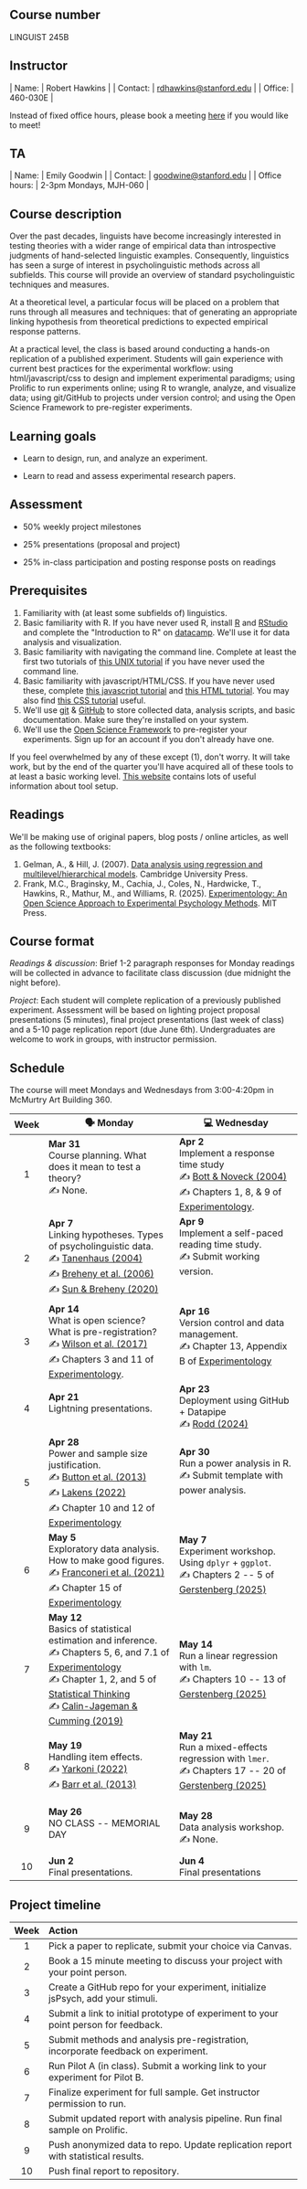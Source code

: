 ## Course number

LINGUIST 245B

## Instructor

| Name:        | Robert Hawkins           | 
| Contact:     | rdhawkins@stanford.edu   | 
| Office:      | 460-030E                 |

Instead of fixed office hours, please book a meeting [here](https://app.usemotion.com/meet/robert-hawkins/meetings?d=30) if you would like to meet! 

## TA

| Name:         | Emily Goodwin          | 
| Contact:      | goodwine@stanford.edu  | 
| Office hours: | 2-3pm Mondays, MJH-060 | 

## Course description

Over the past decades, linguists have become increasingly interested in testing theories with a wider range of empirical data than introspective judgments of hand-selected linguistic examples. Consequently, linguistics has seen a surge of interest in psycholinguistic methods across all subfields. This course will provide an overview of standard psycholinguistic techniques and measures. 

At a theoretical level, a particular focus will be placed on a problem that runs through all measures and techniques: that of generating an appropriate linking hypothesis from theoretical predictions to expected empirical response patterns.

At a practical level, the class is based around conducting a hands-on replication of a published experiment. Students will gain experience with current best practices for the experimental workflow: using html/javascript/css to design and implement experimental paradigms; using Prolific to run experiments online; using R to wrangle, analyze, and visualize data; using git/GitHub to projects under version control; and using the Open Science Framework to pre-register experiments.

## Learning goals

- Learn to design, run, and analyze an experiment.

- Learn to read and assess experimental research papers.

## Assessment

- 50% weekly project milestones

- 25% presentations (proposal and project)

- 25% in-class participation and posting response posts on readings

## Prerequisites

1. Familiarity with (at least some subfields of) linguistics.
2. Basic familiarity with R. If you have never used R, install [R](https://www.r-project.org/) and [RStudio](https://www.rstudio.com/) and complete the "Introduction to R" on [datacamp](https://www.datacamp.com/home). We'll use it for data analysis and visualization.
3. Basic familiarity with navigating the command line. Complete at least the first two tutorials of [this UNIX tutorial](http://www.ee.surrey.ac.uk/Teaching/Unix/) if you have never used the command line.
4. Basic familiarity with javascript/HTML/CSS. If you have never used these, complete [this javascript tutorial](https://www.codecademy.com/learn/introduction-to-javascript) and [this HTML tutorial](https://www.codecademy.com/learn/learn-html). You may also find [this CSS tutorial](https://www.codecademy.com/learn/learn-css) useful.
5. We'll use [git](https://git-scm.com/) & [GitHub](https://github.com/) to store collected data, analysis scripts, and basic documentation. Make sure they're installed on your system.   
6. We'll use the [Open Science Framework](https://osf.io/) to pre-register your experiments. Sign up for an account if you don't already have one.

If you feel overwhelmed by any of these except (1), don't worry. It will take work, but by the end of the quarter you'll have acquired all of these tools to at least a basic working level. [This website](https://sebschu.com/web-based-experiments/) contains lots of useful information about tool setup.

## Readings

We'll be making use of original papers, blog posts / online articles, as well as the following textbooks:

1. Gelman, A., & Hill, J. (2007). [Data analysis using regression and multilevel/hierarchical models](https://canvas.stanford.edu/files/15066456/download?download_frd=1). Cambridge University Press.
3. Frank, M.C., Braginsky, M., Cachia, J.,  Coles, N., Hardwicke, T., Hawkins, R., Mathur, M., and Williams, R. (2025). [Experimentology: An Open Science Approach to Experimental Psychology Methods](https://experimentology.io/). MIT Press. 

## Course format

*Readings & discussion*: Brief 1-2 paragraph responses for Monday readings will be collected in advance to facilitate class discussion (due midnight the night before). 

*Project*: Each student will complete replication of a previously published experiment. Assessment will be based on lighting project proposal presentations (5 minutes), final project presentations (last week of class) and a 5-10 page replication report (due June 6th). Undergraduates are welcome to work in groups, with instructor permission. 

## Schedule

The course will meet Mondays and Wednesdays from 3:00-4:20pm in McMurtry Art Building 360.

| Week | 🗣️  Monday    |  💻 Wednesday   |
|:----:| ---------------------- | ---------------------- |
| 1 | **Mar 31** <br /> Course planning. What does it mean to test a theory?  <br /> ✍️  None. <br /> <br /> | **Apr 2**  <br /> Implement a response time study <br /> ✍️  [Bott & Noveck (2004)](https://canvas.stanford.edu/files/15066454/download?download_frd=1) <br />  ✍️  Chapters 1, 8, & 9 of [Experimentology](https://experimentology.io). |
| 2 | **Apr 7**  <br /> Linking hypotheses. Types of psycholinguistic data. <br /> ✍️  [Tanenhaus (2004)](https://canvas.stanford.edu/files/15066452/download?download_frd=1) <br /> ✍️  [Breheny et al. (2006)](https://canvas.stanford.edu/files/15066463/download?download_frd=1) <br /> ✍️  [Sun & Breheny (2020)](https://canvas.stanford.edu/files/15066462/download?download_frd=1) |  **Apr 9** <br /> Implement a self-paced reading time study. <br /> ✍️  Submit working version. <br /> <br /> <br />|
| 3 | **Apr 14** <br /> What is open science? What is pre-registration? <br /> ✍️  [Wilson et al. (2017)](https://journals.plos.org/ploscompbiol/article?id=10.1371/journal.pcbi.1005510) <br /> ✍️  Chapters 3 and 11 of [Experimentology](https://experimentology.io). | **Apr 16** <br /> Version control and data management. <br /> ✍️  Chapter 13, Appendix B of [Experimentology](https://experimentology.io) <br />  <br/>|
| 4 | **Apr 21** <br /> Lightning presentations. <br /> <br /> | **Apr 23** <br /> Deployment using GitHub + Datapipe <br /> ✍️  [Rodd (2024)](https://www.sciencedirect.com/science/article/pii/S0749596X23000712)  |
| 5 | **Apr 28** <br /> Power and sample size justification. <br /> ✍️  [Button et al. (2013)](https://www.sfu.ca/~lmgonigl/materials-qm/papers/button-2013-365.pdf) <br /> ✍️  [Lakens (2022)]() <br /> ✍️  Chapter 10 and 12 of [Experimentology](https://experimentology.io) | **Apr 30** <br /> Run a power analysis in R. <br /> ✍️  Submit template with power analysis. <br /> <br /> <br />|
| 6 | **May 5**  <br /> Exploratory data analysis. How to make good figures. <br /> ✍️  [Franconeri et al. (2021)](https://friendly.github.io/6135/papers/Franconeri-etal-2021-WhatWorks.pdf) <br /> ✍️  Chapter 15 of [Experimentology](https://experimentology.io)  | **May 7** <br /> Experiment workshop. Using `dplyr` + `ggplot`. <br />  ✍️   Chapters 2 -- 5 of [Gerstenberg (2025)](https://psych252.github.io/psych252book/index.html) <br /> <br />|
| 7 | **May 12** <br />  Basics of statistical estimation and inference. <br /> ✍️  Chapters 5, 6, and 7.1 of [Experimentology](https://experimentology.io) <br /> ✍️  Chapter 1, 2, and 5 of [Statistical Thinking](https://statsthinking21.github.io/statsthinking21-core-site/introduction.html) <br /> ✍️  [Calin-Jageman & Cumming (2019)](https://www.tandfonline.com/doi/full/10.1080/00031305.2018.1518266)  | **May 14** <br /> Run a linear regression with `lm`. <br />  ✍️  Chapters 10 -- 13 of [Gerstenberg (2025)](https://psych252.github.io/psych252book/index.html) <br /> |
| 8 | **May 19** <br /> Handling item effects. <br /> ✍️  [Yarkoni (2022)](https://mzettersten.github.io/assets/pdf/ManyBabies_BBS_commentary.pdf) <br /> ✍️  [Barr et al. (2013)](https://davebraun.net/dissertation/experiments/analysis/exp2/scripts/exploratory/randomEffects/barr_et_al_2013.pdf) | **May 21** <br /> Run a mixed-effects regression with `lmer`. <br /> ✍️  Chapters 17 -- 20 of [Gerstenberg (2025)](https://psych252.github.io/psych252book/index.html) <br /> <br />  |
| 9 | **May 26** <br /> NO CLASS -- MEMORIAL DAY <br /> <br />  | **May 28** <br />  Data analysis workshop. <br /> ✍️  None. |
| 10 | **Jun 2** <br />  Final presentations. | **Jun 4**  <br /> Final presentations | 

## Project timeline

| Week | Action |
|:----:|:----|
| 1 | Pick a paper to replicate, submit your choice via Canvas. |
| 2 | Book a 15 minute meeting to discuss your project with your point person. |
| 3 | Create a GitHub repo for your experiment, initialize jsPsych, add your stimuli. |
| 4 | Submit a link to initial prototype of experiment to your point person for feedback. |
| 5 | Submit methods and analysis pre-registration, incorporate feedback on experiment. |
| 6 | Run Pilot A (in class). Submit a working link to your experiment for Pilot B.  |
| 7 | Finalize experiment for full sample. Get instructor permission to run. |
| 8 | Submit updated report with analysis pipeline. Run final sample on Prolific. |
| 9 | Push anonymized data to repo. Update replication report with statistical results. |
| 10 | Push final report to repository. |

